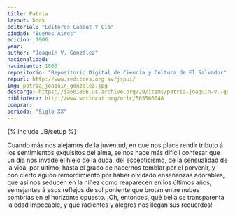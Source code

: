 ```yaml
---
title: Patria
layout: book
editorial: "Editores Cabaut Y Cía"
ciudad: "Buenos Aires"
edicion: 1906
year: 
author: "Joaquín V. González"
nacionalidad: 
nacimiento: 1863
repositorio: "Repositorio Digital de Ciencia y Cultura de El Salvador"
repurl: http://www.redicces.org.sv/jspui/
img: patria_joaquin_gonzalez.jpg
descarga: https://ia601806.us.archive.org/29/items/patria-joaquin-v.-gonzalez/Patria%20-%20Joaquin%20V.%20Gonz%C3%A1lez.pdf
biblioteca: http://www.worldcat.org/oclc/565566048
comprar: 
periodo: "Siglo XX"
---
```

{% include JB/setup %}

Cuando más nos alejamos de la juventud, en que nos place rendir tributo á los sentimientos exquisitos del alma, se nos hace más difícil confesar que un día nos invade el hielo de la duda, del escepticismo, de la sensualidad de la vida, por último, hasta el grado de hacernos temblar por el porvenir, y con cierto agudo remordimiento por haber olvidado enseñanzas adorables, que así nos seducen en la niñez como reaparecen en los últimos años, semejantes á esos reflejos de sol poniente que brotan entre nubes sombrías en el horizonte opuesto. ¡Oh, entonces, qué bella se transparenta la edad impecable, y qué radientes y alegres nos llegan sus recuerdos!
